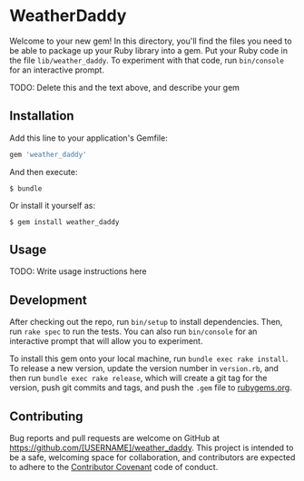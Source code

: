 # WeatherDaddy

Welcome to your new gem! In this directory, you'll find the files you need to be able to package up your Ruby library into a gem. Put your Ruby code in the file `lib/weather_daddy`. To experiment with that code, run `bin/console` for an interactive prompt.

TODO: Delete this and the text above, and describe your gem

## Installation

Add this line to your application's Gemfile:

```ruby
gem 'weather_daddy'
```

And then execute:

    $ bundle

Or install it yourself as:

    $ gem install weather_daddy

## Usage

TODO: Write usage instructions here

## Development

After checking out the repo, run `bin/setup` to install dependencies. Then, run `rake spec` to run the tests. You can also run `bin/console` for an interactive prompt that will allow you to experiment.

To install this gem onto your local machine, run `bundle exec rake install`. To release a new version, update the version number in `version.rb`, and then run `bundle exec rake release`, which will create a git tag for the version, push git commits and tags, and push the `.gem` file to [rubygems.org](https://rubygems.org).

## Contributing

Bug reports and pull requests are welcome on GitHub at https://github.com/[USERNAME]/weather_daddy. This project is intended to be a safe, welcoming space for collaboration, and contributors are expected to adhere to the [Contributor Covenant](http://contributor-covenant.org) code of conduct.

